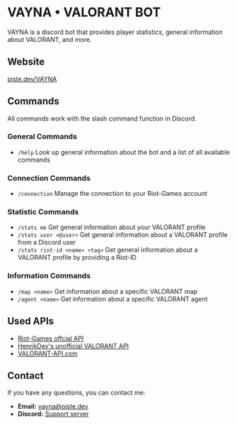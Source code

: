 # VAYNA • VALORANT BOT
VAYNA is a discord bot that provides player statistics, general information about VALORANT, and more. 
## Website
[piste.dev/VAYNA](https://piste.dev/VAYNA/)
## Commands
All commands work with the slash command function in Discord.
### General Commands
- `/help` Look up general information about the bot and a list of all available commands
### Connection Commands
- `/connection` Manage the connection to your Riot-Games account
### Statistic Commands
- `/stats me` Get general information about your VALORANT profile
- `/stats user <@user>` Get general information about a VALORANT profile from a Discord user
- `/stats riot-id <name> <tag>` Get general information about a VALORANT profile by providing a Riot-ID
### Information Commands
- `/map <name>` Get information about a specific VALORANT map
- `/agent <name>` Get information about a specific VALORANT agent
## Used APIs
- [Riot-Games offcial API](https://developer.riotgames.com/)
- [HenrikDev's unofficial VALORANT API](https://github.com/Henrik-3/unofficial-valorant-api)
- [VALORANT-API.com](https://valorant-api.com/)
## Contact
If you have any questions, you can contact me:
   - **Email:** vayna@piste.dev
   - **Discord:** [Support server](https://piste.dev/VAYNA/redirect/discord)
